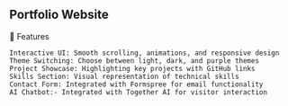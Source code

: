 ## Portfolio Website

🌟 Features

    Interactive UI: Smooth scrolling, animations, and responsive design
    Theme Switching: Choose between light, dark, and purple themes
    Project Showcase: Highlighting key projects with GitHub links
    Skills Section: Visual representation of technical skills
    Contact Form: Integrated with Formspree for email functionality
    AI Chatbot:- Integrated with Together AI for visitor interaction
